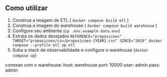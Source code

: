 
## Como utilizar
1. Construa a imagem de ETL ( `docker compose build etl` )
2. Construa a imagem do warehouse ( `docker compose build warehouse` )
3. Configure seu ambiente (`cp .env.example data.env`)
4. Extraia os dados desejados
`REFERENCE="proposicoes" TARGET="proposicoes/csv/proposicoes-{YEAR}.csv" SINCE="2020" docker compose --profile etl up etl`
5. Suba a stack de observabilidade e configure o warehouse (`docker compose up`)

conexao com o warehouse:
host: warehouse
port: 10000
user: admin
pass: admin
